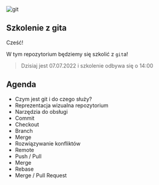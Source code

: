 ![git](https://git-scm.com/images/logo@2x.png)

## Szkolenie z gita

Cześć!

W tym repozytorium będziemy się szkolić z `git`a!

> Dzisiaj jest 07.07.2022 i szkolenie odbywa się o 14:00

## Agenda

- Czym jest git i do czego służy?
- Reprezentacja wizualna repozytorium
- Narzędzia do obsługi
- Commit
- Checkout
- Branch
- Merge
- Rozwiązywanie konfliktów
- Remote
- Push / Pull
- Merge
- Rebase
- Merge / Pull Request
